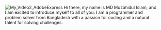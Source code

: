 ![My_Video2_AdobeExpress](https://user-images.githubusercontent.com/121981117/236908360-7e58f07d-2b4d-4a19-9f43-5576e7a22546.gif)
Hi there, my name is MD Muzahidul Islam, and I am excited to introduce myself to all of you. I am a programmer and problem solver from Bangladesh with a passion for coding and a natural talent for solving challenges.
